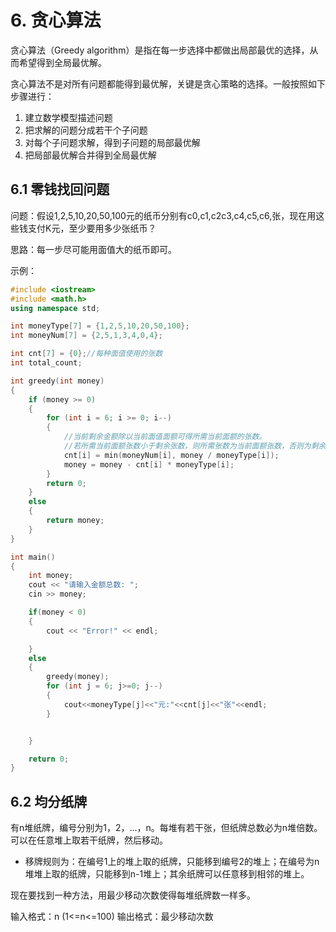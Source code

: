 # 6.  贪心算法
贪心算法（Greedy algorithm）是指在每一步选择中都做出局部最优的选择，从而希望得到全局最优解。

贪心算法不是对所有问题都能得到最优解，关键是贪心策略的选择。一般按照如下步骤进行：
1. 建立数学模型描述问题
2. 把求解的问题分成若干个子问题
3. 对每个子问题求解，得到子问题的局部最优解
4. 把局部最优解合并得到全局最优解

## 6.1 零钱找回问题
问题：假设1,2,5,10,20,50,100元的纸币分别有c0,c1,c2c3,c4,c5,c6,张，现在用这些钱支付K元，至少要用多少张纸币？

思路：每一步尽可能用面值大的纸币即可。

示例：
```c++
#include <iostream>
#include <math.h>
using namespace std;

int moneyType[7] = {1,2,5,10,20,50,100};
int moneyNum[7] = {2,5,1,3,4,0,4};

int cnt[7] = {0};//每种面值使用的张数
int total_count;

int greedy(int money)
{
    if (money >= 0)
    {
        for (int i = 6; i >= 0; i--)
        {
            //当前剩余金额除以当前面值面额可得所需当前面额的张数。
            //若所需当前面额张数小于剩余张数，则所需张数为当前面额张数，否则为剩余张数。
            cnt[i] = min(moneyNum[i], money / moneyType[i]);
            money = money - cnt[i] * moneyType[i];
        }
        return 0;
    }
    else
    {
        return money;
    }
}

int main()
{
    int money;
    cout << "请输入金额总数: ";
    cin >> money;

    if(money < 0)
    {
        cout << "Error!" << endl;

    }
    else
    {
        greedy(money);
        for (int j = 6; j>=0; j--)
        {
            cout<<moneyType[j]<<"元:"<<cnt[j]<<"张"<<endl;
        }


    }

    return 0;
}
```

## 6.2 均分纸牌
有n堆纸牌，编号分别为1，2，...，n。每堆有若干张，但纸牌总数必为n堆倍数。可以在任意堆上取若干纸牌，然后移动。

* 移牌规则为：在编号1上的堆上取的纸牌，只能移到编号2的堆上；在编号为n堆堆上取的纸牌，只能移到n-1堆上；其余纸牌可以任意移到相邻的堆上。

现在要找到一种方法，用最少移动次数使得每堆纸牌数一样多。

输入格式：n (1<=n<=100)
输出格式：最少移动次数

```c++

```